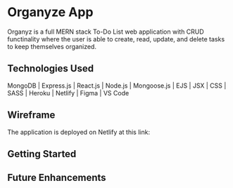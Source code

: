 # Organyze App

Organyz is a full MERN stack To-Do List web application with CRUD functinality where the user is able to create, read, update, and delete tasks to keep themselves organized. 


## Technologies Used

MongoDB | Express.js | React.js | Node.js | Mongoose.js | EJS | JSX | CSS | SASS | Heroku | Netlify | Figma | VS Code 


## Wireframe

The application is deployed on Netlify at this link:


## Getting Started



## Future Enhancements